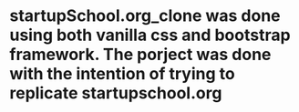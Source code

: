 # startupSchool.org_clone was done using both vanilla css and bootstrap framework. The porject was done with the intention of trying to replicate startupschool.org
